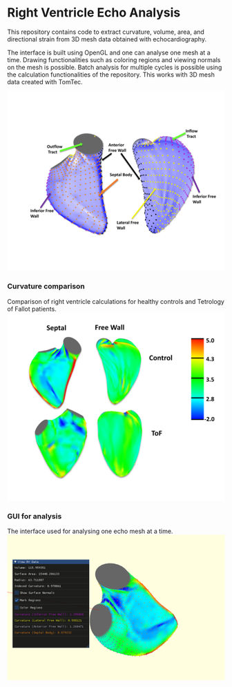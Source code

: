 # Right Ventricle Echo Analysis 
This repository contains code to extract curvature, volume, area, and directional strain from 3D mesh data obtained with echocardiography. 

The interface is built using OpenGL and one can analyse one mesh at a time. Drawing functionalities such as coloring regions and viewing normals on the mesh is possible. Batch analysis for multiple cycles is possible using the calculation functionalities of the repository. This works with 3D mesh data created with TomTec. 

![](imgs/labeled-regions.png)

### Curvature comparison
Comparison of right ventricle calculations for healthy controls and Tetrology of Fallot patients. 
![](imgs/end-diastole.png)

### GUI for analysis 
The interface used for analysing one echo mesh at a time. 
![](imgs/GUI_new.png)
